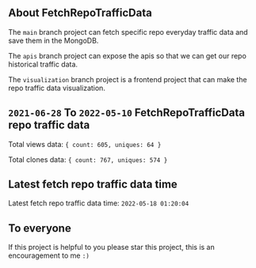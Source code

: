 ## About FetchRepoTrafficData

The `main` branch project can fetch specific repo everyday traffic data and save them in the MongoDB.

The `apis` branch project can expose the apis so that we can get our repo historical traffic data.

The `visualization` branch project is a frontend project that can make the repo traffic data visualization.

## `2021-06-28` To `2022-05-10` FetchRepoTrafficData repo traffic data

Total views data: `{ count: 605, uniques: 64 }`

Total clones data: `{ count: 767, uniques: 574 }`

## Latest fetch repo traffic data time

Latest fetch repo traffic data time: `2022-05-18 01:20:04`

## To everyone

If this project is helpful to you please star this project, this is an encouragement to me `:)`



